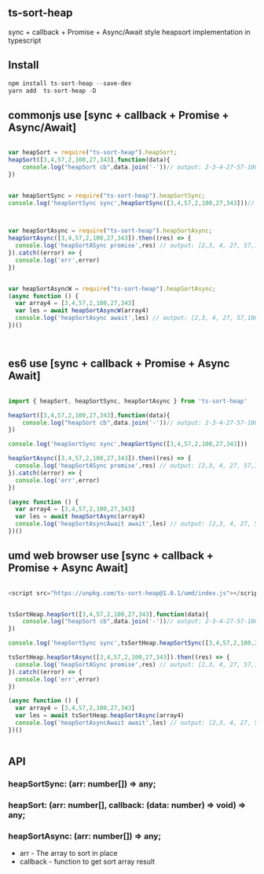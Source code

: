 ## ts-sort-heap

sync + callback + Promise + Async/Await style heapsort implementation in typescript

## Install

```js
npm install ts-sort-heap --save-dev
yarn add  ts-sort-heap -D
```


## commonjs use  [sync + callback + Promise + Async/Await]

```js

var heapSort = require("ts-sort-heap").heapSort;
heapSort([3,4,57,2,100,27,343],function(data){
    console.log("heapSort cb",data.join('-'))// output: 2-3-4-27-57-100-343
})


var heapSortSync = require("ts-sort-heap").heapSortSync;
console.log('heapSortSync sync',heapSortSync([3,4,57,2,100,27,343]))// output: [2,3, 4, 27, 57,100,343]



var heapSortAsync = require("ts-sort-heap").heapSortAsync;
heapSortAsync([3,4,57,2,100,27,343]).then((res) => {
  console.log('heapSortASync promise',res) // output: [2,3, 4, 27, 57,100,343]
}).catch((error) => {
  console.log('err',error)
})


var heapSortAsyncW = require("ts-sort-heap").heapSortAsync;
(async function () {
  var array4 = [3,4,57,2,100,27,343]
  var les = await heapSortAsyncW(array4)
  console.log('heapSortAsync await',les) // output: [2,3, 4, 27, 57,100,343]
})()




```

## es6 use  [sync + callback + Promise + Async Await]

```js 

import { heapSort, heapSortSync, heapSortAsync } from 'ts-sort-heap'

heapSort([3,4,57,2,100,27,343],function(data){
    console.log("heapSort cb",data.join('-'))// output: 2-3-4-27-57-100-343
})

console.log('heapSortSync sync',heapSortSync([3,4,57,2,100,27,343]))

heapSortAsync([3,4,57,2,100,27,343]).then((res) => {
  console.log('heapSortASync promise',res) // output: [2,3, 4, 27, 57,100,343]
}).catch((error) => {
  console.log('err',error)
})

(async function () {
  var array4 = [3,4,57,2,100,27,343]
  var les = await heapSortAsync(array4)
  console.log('heapSortAsyncAwait await',les) // output: [2,3, 4, 27, 57,100,343]
})()


```



## umd web browser use  [sync + callback + Promise + Async Await]

```js

<script src="https://unpkg.com/ts-sort-heap@1.0.1/umd/index.js"></script>


tsSortHeap.heapSort([3,4,57,2,100,27,343],function(data){
    console.log("heapSort cb",data.join('-'))// output: 2-3-4-27-57-100-343
})

console.log('heapSortSync sync',tsSortHeap.heapSortSync([3,4,57,2,100,27,343]))

tsSortHeap.heapSortAsync([3,4,57,2,100,27,343]).then((res) => {
  console.log('heapSortASync promise',res) // output: [2,3, 4, 27, 57,100,343]
}).catch((error) => {
  console.log('err',error)
})

(async function () {
  var array4 = [3,4,57,2,100,27,343]
  var les = await tsSortHeap.heapSortAsync(array4)
  console.log('heapSortAsyncAwait await',les) // output: [2,3, 4, 27, 57,100,343]
})()



```


## API
### heapSortSync: (arr: number[]) => any;
### heapSort: (arr: number[], callback: (data: number) => void) => any;
### heapSortAsync: (arr: number[]) => any;

- arr - The array to sort in place
- callback - function to get sort array result 